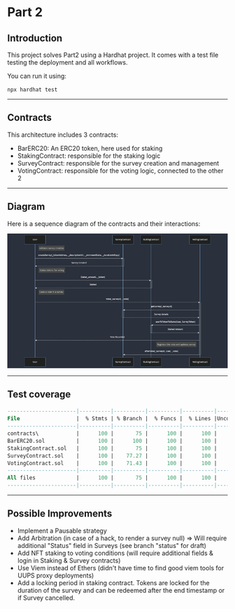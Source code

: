 # Part 2


## Introduction

This project solves Part2 using a Hardhat project.
It comes with a test file testing the deployment and all workflows.


You can run it using:

```shell
npx hardhat test
```

---
## Contracts

This architecture includes 3 contracts:

- BarERC20: An ERC20 token, here used for staking
- StakingContract: responsible for the staking logic
- SurveyContract: responsible for the survey creation and management
- VotingContract: responsible for the voting logic, connected to the other 2


---

## Diagram
Here is a sequence diagram of the contracts and their interactions:

![diagram.png](diagram.png)


---

## Test coverage


```sql
----------------------|----------|----------|----------|----------|----------------|
File                  |  % Stmts | % Branch |  % Funcs |  % Lines |Uncovered Lines |
----------------------|----------|----------|----------|----------|----------------|
contracts\            |      100 |       75 |      100 |      100 |                |
BarERC20.sol          |      100 |      100 |      100 |      100 |                |
StakingContract.sol   |      100 |       75 |      100 |      100 |                |
SurveyContract.sol    |      100 |    77.27 |      100 |      100 |                |
VotingContract.sol    |      100 |    71.43 |      100 |      100 |                |
----------------------|----------|----------|----------|----------|----------------|
All files             |      100 |       75 |      100 |      100 |                |
----------------------|----------|----------|----------|----------|----------------|
```

----

## Possible Improvements

 - Implement a Pausable strategy
 - Add Arbitration (in case of a hack, to render a survey null) => Will require additional "Status" field in Surveys (see branch "status" for draft)
 - Add NFT staking to voting conditions (will require additional fields & login in Staking & Survey contracts)
 - Use Viem instead of Ethers (didn't have time to find good viem tools for UUPS proxy deployments)
 - Add a locking period in staking contract. Tokens are locked for the duration of the survey and can be redeemed after the end timestamp or if Survey cancelled.
